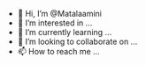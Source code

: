 - 👋 Hi, I’m @Matalaamini
- 👀 I’m interested in ...
- 🌱 I’m currently learning ...
- 💞️ I’m looking to collaborate on ...
- 📫 How to reach me ...

<!---
Matalaamini/Matalaamini is a ✨ special ✨ repository because its `README.md` (this file) appears on your GitHub profile.
You can click the Preview link to take a look at your changes.
--->
